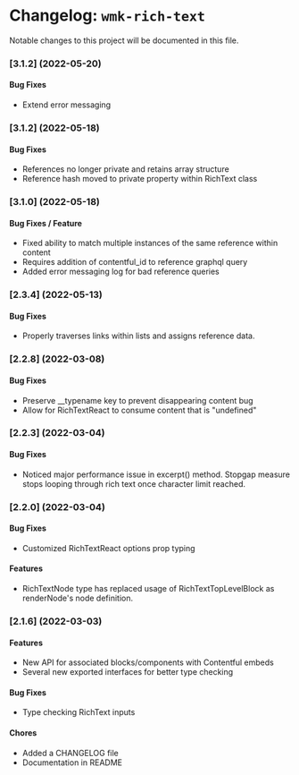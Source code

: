 # Changelog: `wmk-rich-text`

Notable changes to this project will be documented in this file.

### [3.1.2] (2022-05-20)

#### Bug Fixes

- Extend error messaging

### [3.1.2] (2022-05-18)

#### Bug Fixes

- References no longer private and retains array structure
- Reference hash moved to private property within RichText class

### [3.1.0] (2022-05-18)

#### Bug Fixes / Feature 

- Fixed ability to match multiple instances of the same reference within content
- Requires addition of contentful_id to reference graphql query
- Added error messaging log for bad reference queries

### [2.3.4] (2022-05-13)

#### Bug Fixes

- Properly traverses links within lists and assigns reference data.

### [2.2.8] (2022-03-08)

#### Bug Fixes

- Preserve \_\_typename key to prevent disappearing content bug
- Allow for RichTextReact to consume content that is "undefined"

### [2.2.3] (2022-03-04)

#### Bug Fixes

- Noticed major performance issue in excerpt() method. Stopgap measure stops looping through rich text once character limit reached.

### [2.2.0] (2022-03-04)

#### Bug Fixes

- Customized RichTextReact options prop typing

#### Features

- RichTextNode type has replaced usage of RichTextTopLevelBlock as renderNode's node definition.

### [2.1.6] (2022-03-03)

#### Features

- New API for associated blocks/components with Contentful embeds
- Several new exported interfaces for better type checking

#### Bug Fixes

- Type checking RichText inputs

#### Chores

- Added a CHANGELOG file
- Documentation in README
